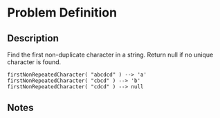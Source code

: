 # Problem Definition

## Description

Find the first non-duplicate character in a string. Return null if no unique character is found.

```plaintext
firstNonRepeatedCharacter( "abcdcd" ) --> 'a'
firstNonRepeatedCharacter( "cbcd" ) --> 'b'
firstNonRepeatedCharacter( "cdcd" ) --> null
```

## Notes
